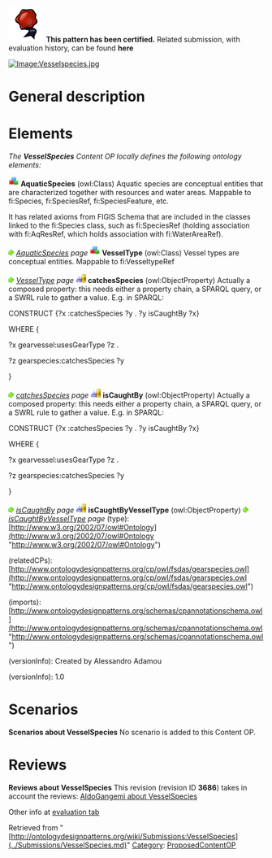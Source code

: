 [![](../images/thumb/b/b5/Certified.png/70px-Certified.png)](../Image/Certified.png.md "Certified.png") __This pattern has been certified.__
Related submission, with evaluation history, can be found __here__






[![Image:Vesselspecies.jpg](http://ontologydesignpatterns.org/wiki/images/8/84/Vesselspecies.jpg)](http://ontologydesignpatterns.org/wiki/Image:Vesselspecies.jpg "Image:Vesselspecies.jpg")




#  General description


  




#  Elements


_The __VesselSpecies__ Content OP locally defines the following ontology elements:_



[![Class](../images/thumb/2/27/Class.gif/20px-Class.gif)](../Image/Class.gif.md "Class") __AquaticSpecies__ (owl:Class) Aquatic species are conceptual entities that are characterized together with resources and water areas. 
Mappable to fi:Species, fi:SpeciesRef, fi:SpeciesFeature, etc.


It has related axioms from FIGIS Schema that are included in the classes linked to the fi:Species class, such as fi:SpeciesRef (holding association with fi:AqResRef, which holds association with fi:WaterAreaRef). 



 [![](../images/thumb/8/87/ArrowRight.gif/11px-ArrowRight.gif)](../Image/ArrowRight.gif.md "ArrowRight.gif") _[AquaticSpecies](http://ontologydesignpatterns.org/wiki/Submissions:VesselSpecies/AquaticSpecies "Submissions:VesselSpecies/AquaticSpecies") page_
[![Class](../images/thumb/2/27/Class.gif/20px-Class.gif)](../Image/Class.gif.md "Class") __VesselType__ (owl:Class) Vessel types are conceptual entities. 
Mappable to fi:VesseltypeRef 



 [![](../images/thumb/8/87/ArrowRight.gif/11px-ArrowRight.gif)](../Image/ArrowRight.gif.md "ArrowRight.gif") _[VesselType](http://ontologydesignpatterns.org/wiki/Submissions:VesselSpecies/VesselType "Submissions:VesselSpecies/VesselType") page_
[![ObjectProperty](../images/thumb/c/c3/ObjectProperty.gif/20px-ObjectProperty.gif)](../Image/ObjectProperty.gif.md "ObjectProperty") __catchesSpecies__ (owl:ObjectProperty) Actually a composed property: this needs either a property chain, a SPARQL query, or a SWRL rule to gather a value. E.g. in SPARQL:
  



CONSTRUCT {?x :catchesSpecies ?y . ?y isCaughtBy ?x}


WHERE {


?x gearvessel:usesGearType ?z .


?z gearspecies:catchesSpecies ?y


} 



 [![](../images/thumb/8/87/ArrowRight.gif/11px-ArrowRight.gif)](../Image/ArrowRight.gif.md "ArrowRight.gif") _[catchesSpecies](../Submissions/VesselSpecies/catchesSpecies.md "Submissions:VesselSpecies/catchesSpecies") page_
[![ObjectProperty](../images/thumb/c/c3/ObjectProperty.gif/20px-ObjectProperty.gif)](../Image/ObjectProperty.gif.md "ObjectProperty") __isCaughtBy__ (owl:ObjectProperty) Actually a composed property: this needs either a property chain, a SPARQL query, or a SWRL rule to gather a value. E.g. in SPARQL:
  



CONSTRUCT {?x :catchesSpecies ?y . ?y isCaughtBy ?x}


WHERE {


?x gearvessel:usesGearType ?z .


?z gearspecies:catchesSpecies ?y


} 



 [![](../images/thumb/8/87/ArrowRight.gif/11px-ArrowRight.gif)](../Image/ArrowRight.gif.md "ArrowRight.gif") _[isCaughtBy](../Submissions/VesselSpecies/isCaughtBy.md "Submissions:VesselSpecies/isCaughtBy") page_
[![ObjectProperty](../images/thumb/c/c3/ObjectProperty.gif/20px-ObjectProperty.gif)](../Image/ObjectProperty.gif.md "ObjectProperty") __isCaughtByVesselType__ (owl:ObjectProperty) 
 [![](../images/thumb/8/87/ArrowRight.gif/11px-ArrowRight.gif)](../Image/ArrowRight.gif.md "ArrowRight.gif") _[isCaughtByVesselType](../Submissions/VesselSpecies/isCaughtByVesselType.md "Submissions:VesselSpecies/isCaughtByVesselType") page_
(type): [http://www.w3.org/2002/07/owl#Ontology](http://www.w3.org/2002/07/owl#Ontology "http://www.w3.org/2002/07/owl#Ontology")


(relatedCPs): [http://www.ontologydesignpatterns.org/cp/owl/fsdas/gearspecies.owl](http://www.ontologydesignpatterns.org/cp/owl/fsdas/gearspecies.owl "http://www.ontologydesignpatterns.org/cp/owl/fsdas/gearspecies.owl")


(imports): [http://www.ontologydesignpatterns.org/schemas/cpannotationschema.owl](http://www.ontologydesignpatterns.org/schemas/cpannotationschema.owl "http://www.ontologydesignpatterns.org/schemas/cpannotationschema.owl")


(versionInfo): Created by Alessandro Adamou


(versionInfo): 1.0



#  Scenarios



__Scenarios about VesselSpecies__
No scenario is added to this Content OP.




#  Reviews



__Reviews about VesselSpecies__
This revision (revision ID __3686__) takes in account the reviews: [AldoGangemi about VesselSpecies](../Reviews/AldoGangemi_about_VesselSpecies.md "Reviews:AldoGangemi about VesselSpecies")


Other info at [evaluation tab](http://ontologydesignpatterns.org/wiki/index.php?title=Submissions:VesselSpecies&action=evaluation "http://ontologydesignpatterns.org/wiki/index.php?title=Submissions:VesselSpecies&action=evaluation")






Retrieved from "[http://ontologydesignpatterns.org/wiki/Submissions:VesselSpecies](../Submissions/VesselSpecies.md)"
 [Category](http://ontologydesignpatterns.org/wiki/Special:Categories "Special:Categories"): [ProposedContentOP](../Category/ProposedContentOP.md "Category:ProposedContentOP")